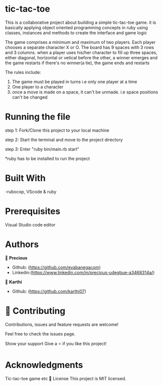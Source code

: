# tic-tac-toe

This is a collaborative project about building a simple tic-tac-toe game. it is basically
applying object oriented programming concepts in ruby using classes, instances and methods to create the interface and game logic

The game comprises a minimum and maximum of two players. Each player chooses a separate character X or O. The board has 9 spaces with 3 rows and 3 columns. when a player uses his/her character to fill up three spaces, either diagonal, horizontal or vetical before the other, a winner emerges and the game restarts if there's no winner(a tie), the game ends and restarts

The rules include:

1.  The game must be played in turns i.e only one player at a time
2.  One player to a character
3.  once a move is made on a space, it can't be unmade. i.e space positions can't be changed

# Running the file

step 1: Fork/Clone this project to your local machine

step 2: Start the terminal and move to the project directory

step 3: Enter "ruby bin/main.rb start"

\*ruby has to be installed to run the project

# Built With

-rubocop, VScode & ruby

# Prerequisites

Visual Studio code editor

# Authors

👤 **Precious**

- Github: (https://github.com/evabanegacom)
- Linkedin:(https://www.linkedin.com/in/precious-udegbue-a3468314a/)

👤 **Karthi**

- Github: (https://github.com/karthi07)

# 🤝 Contributing

Contributions, issues and feature requests are welcome!

Feel free to check the issues page.

Show your support
Give a ⭐️ if you like this project!

# Acknowledgments

Tic-tac-toe game
etc
📝 License
This project is MIT licensed.
